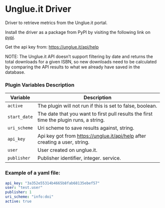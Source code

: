 # Unglue.it Driver
Driver to retrieve metrics from the Unglue.it portal.

Install the driver as a package from PyPI by visiting the following link on [pypi][1].

Get the api key from: https://unglue.it/api/help

NOTE: The Unglue.it API doesn’t support filtering by date and returns the total downloads for a given ISBN, so new downloads need to be calculated by comparing the API results to what we already have saved in the database.


### Plugin Variables Description
| Variable                | Description                                                                                        |
| ----------------------- | -------------------------------------------------------------------------------------------------- |
| `active`                | The plugin will not run if this is set to false, boolean.                                          |
| `start_date`            | The date that you want to first pull results the first time the plugin runs, a string.             |
| `uri_scheme`            | Uri scheme to save results against, string.                                                        |
| `api_key`               | Api key got from https://unglue.it/api/help after creating a user, string.                         |
| `user`                  | User created on unglue.it.                                                                         |
| `publisher`             | Publisher identifier, integer. service.                                                            |

### Example of a yaml file:

```yaml
api_key: "3a352e55314b4665b8fab68135ebef57" 
user: "test.user" 
publisher: 1 
uri_scheme: "info:doi"
active: true
```

[1]: https://pypi.org/project/hirmeos-unglue-it-driver/ "Pypi link" 
